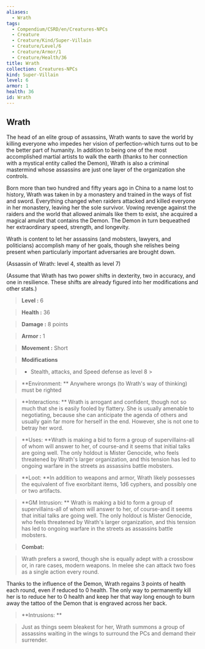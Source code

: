 ```yaml
---
aliases:
  - Wrath
tags:
  - Compendium/CSRD/en/Creatures-NPCs
  - Creature
  - Creature/Kind/Super-Villain
  - Creature/Level/6
  - Creature/Armor/1
  - Creature/Health/36
title: Wrath
collection: Creatures-NPCs
kind: Super-Villain
level: 6
armor: 1
health: 36
id: Wrath
---
```

## Wrath    
The head of an elite group of assassins, Wrath wants to save the world by killing everyone who impedes her vision of perfection-which turns out to be the better part of humanity. In addition to being one of the most accomplished martial artists to walk the earth (thanks to her connection with a mystical entity called the Demon), Wrath is also a criminal mastermind whose assassins are just one layer of the organization she controls.  
Born more than two hundred and fifty years ago in China to a name lost to history, Wrath was taken in by a monastery and trained in the ways of fist and sword. Everything changed when raiders attacked and killed everyone in her monastery, leaving her the sole survivor. Vowing revenge against the raiders and the world that allowed animals like them to exist, she acquired a magical amulet that contains the Demon. The Demon in turn bequeathed her extraordinary speed, strength, and longevity.  
Wrath is content to let her assassins (and mobsters, lawyers, and politicians) accomplish many of her goals, though she relishes being present when particularly important adversaries are brought down.  
(Assassin of Wrath: level 4, stealth as level 7)  
(Assume that Wrath has two power shifts in dexterity, two in accuracy, and one in resilience. These shifts are already figured into her modifications and other stats.)    
  
    
> **Level :** 6    
> **Health :** 36    
> **Damage :** 8 points    
> **Armor :** 1    
> **Movement :** Short    
> **Modifications**    
>- Stealth, attacks, and Speed defense as level 8 >  
>    
> **Environment: ** Anywhere wrongs (to Wrath's way of thinking) must be righted    
> **Interactions: ** Wrath is arrogant and confident, though not so much that she is easily fooled by flattery. She is usually amenable to negotiating, because she can anticipate the agenda of others and usually gain far more for herself in the end. However, she is not one to betray her word.    
> **Uses: **Wrath is making a bid to form a group of supervillains-all of whom will answer to her, of course-and it seems that initial talks are going well. The only holdout is Mister Genocide, who feels threatened by Wrath's larger organization, and this tension has led to ongoing warfare in the streets as assassins battle mobsters.    
> **Loot: **In addition to weapons and armor, Wrath likely possesses the equivalent of five exorbitant items, 1d6 cyphers, and possibly one or two artifacts.    
> **GM Intrusion: ** Wrath is making a bid to form a group of supervillains-all of whom will answer to her, of course-and it seems that initial talks are going well. The only holdout is Mister Genocide, who feels threatened by Wrath's larger organization, and this tension has led to ongoing warfare in the streets as assassins battle mobsters.    
  
> **Combat:**   
> Wrath prefers a sword, though she is equally adept with a crossbow or, in rare cases, modern weapons. In melee she can attack two foes as a single action every round.  
Thanks to the influence of the Demon, Wrath regains 3 points of health each round, even if reduced to 0 health. The only way to permanently kill her is to reduce her to 0 health and keep her that way long enough to burn away the tattoo of the Demon that is engraved across her back.    
    
  
> **Intrusions: **   
> Just as things seem bleakest for her, Wrath summons a group of assassins waiting in the wings to surround the PCs and demand their surrender.    
